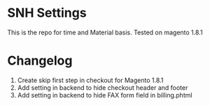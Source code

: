 SNH Settings
=========
This is the repo for time and Material basis. Tested on magento 1.8.1

Changelog
=========
1)  Create skip first step in checkout for  Magento 1.8.1
2)  Add setting in backend to hide checkout header and footer
3)  Add setting in backend to hide FAX form field in billing.phtml
